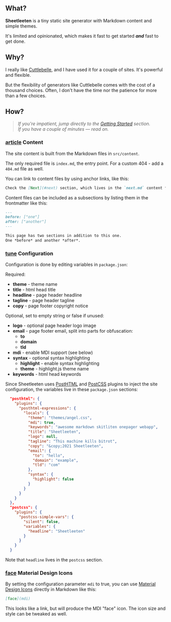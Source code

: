 ## What?

**Sheetleeten** is a tiny static site generator with Markdown content and simple themes. 

It's limited and opinionated, which makes it fast to get started ***and*** fast to get done.

## Why?

I really like [Cuttlebelle][Cuttlebelle], and I have used it for a couple of sites. It's powerful and flexible.

But the flexibility of generators like Cuttlebelle comes with the cost of a thousand choices. Often, I don't have the time nor the patience for more than a few choices.

## How?

> *If you're impatient, jump directly to the [Getting Started](#getting-started) section.  
> If you have a couple of minutes &mdash; read on.*

### [article](mdi) Content

The site content is built from the Markdown files in `src/content`.

The only required file is `index.md`, the entry point.
For a custom 404 - add a `404.md` file as well.

You can link to content files by using anchor links, like this:

```markdown
Check the [Next](#next) section, which lives in the `next.md` content file!
```

Content files can be included as a subsections by listing them in the frontmatter like this:

```markdown
---
before: ["one"]
after: ["another"]
---

This page has two sections in addition to this one.
One *before* and another *after*.
```

### [tune](mdi) Configuration

Configuration is done by editing variables in `package.json`:

Required:
* **theme** - theme name
* **title** - html head title
* **headline** - page header headline
* **tagline** - page header tagline
* **copy** - page footer copyright notice

Optional, set to empty string or false if unused:
* **logo** - optional page header logo image
* **email** - page footer email, split into parts for obfuscation:
  * **to**
  * **domain**
  * **tld**
* **mdi** - enable MDI support (see below)
* **syntax** - optional syntax highlighting
  * **highlight** - enable syntax highlighting
  * **theme** - highlight.js theme name
* **keywords** - html head keywords


Since Sheetleeten uses [PostHTML][PostHTML] and [PostCSS][PostCSS] plugins to inject the site configuration, the variables live in these `package.json` sections:

```json
  "posthtml": {
    "plugins": {
      "posthtml-expressions": {
        "locals": {
          "theme": "themes/angel.css",
          "mdi": true,
          "keywords": "awesome markdown skitliten onepager webapp",
          "title": "Sheetleeten",
          "logo": null,
          "tagline": "This machine kills bitrot",
          "copy": "&copy;2021 Sheetleeten",
          "email": {
            "to": "hello",
            "domain": "example",
            "tld": "com"
          },
          "syntax": {
            "highlight": false
          }
        }
      }
    }
  },
  "postcss": {
    "plugins": {
      "postcss-simple-vars": {
        "silent": false,
        "variables": {
          "headline": "Sheetleeten"
        }
      }
    }
  }

```
Note that `headline` lives in the `postcss` section.

### [face](mdi) Material Design Icons

By setting the configuration parameter `mdi` to true, you can use [Material Design Icons][MDI] directly in Markdown like this:

```markdown
[face](mdi)
```

This looks like a link, but will produce the MDI "face" icon. The icon size and style can be tweaked as well.

[PostHTML]:https://posthtml.org
[PostCSS]:https://postcss.org
[Cuttlebelle]:https://cuttlebelle.com
[MDI]:https://fonts.google.com/icons
